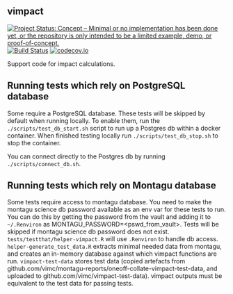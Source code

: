 ## vimpact

<!-- badges: start -->
[![Project Status: Concept – Minimal or no implementation has been done yet, or the repository is only intended to be a limited example, demo, or proof-of-concept.](https://www.repostatus.org/badges/latest/concept.svg)](https://www.repostatus.org/#concept)
[![Build Status](https://travis-ci.com/vimc/vimpact.svg?branch=master)](https://travis-ci.com/vimc/vimpact)
[![codecov.io](https://codecov.io/github/vimc/vimpact/coverage.svg?branch=master)](https://codecov.io/github/vimc/vimpact?branch=master)
<!-- badges: end -->

Support code for impact calculations.

## Running tests which rely on PostgreSQL database

Some require a PostgreSQL database. These tests will be skipped by default when running locally. To enable them, run the `./scripts/test_db_start.sh` script to run up a Postgres db within a docker container. When finished testing locally run `./scripts/test_db_stop.sh` to stop the container.

You can connect directly to the Postgres db by running `./scripts/connect_db.sh`.

## Running tests which rely on Montagu database
Some tests require access to montagu database. You need to make the montagu science db password available as an env var for these tests to run. You can do this by getting the password from the vault and adding it to `~/.Renviron` as MONTAGU_PASSWORD=<pswd_from_vault>. Tests will be skipped if montagu science db password does not exist. `tests/testthat/helper-vimpact.R` will use `.Renviron` to handle db access. `helper-generate_test_data.R` extracts minimal needed data from montagu, and creates an in-memory database against which vimpact functions are run. `vimpact-test-data` stores test data (copied artefacts from github.com/vimc/montagu-reports/oneoff-collate-vimpact-test-data, and uploaded to github.com/vimc/vimpact-test-data). vimpact outputs must be equivalent to the test data for passing tests.
